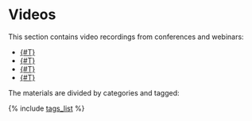 # Videos

This section contains video recordings from conferences and webinars:

- [{#T}](videos/2025.md)
- [{#T}](videos/2024.md)
- [{#T}](videos/2023.md)
- [{#T}](videos/2022.md)

The materials are divided by categories and tagged:

{% include [tags_list](./_includes/tags_list.md) %}
